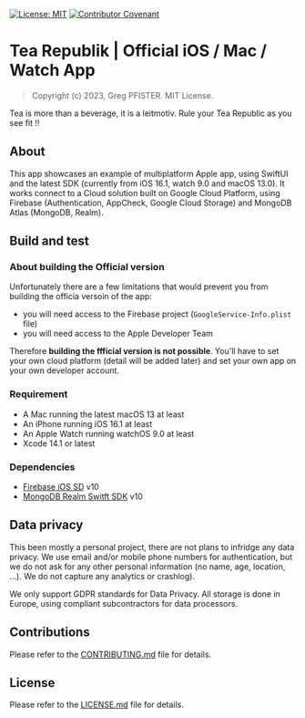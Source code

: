 [![License: MIT](https://img.shields.io/badge/License-MIT-yellow.svg)](https://opensource.org/licenses/MIT)
[![Contributor Covenant](https://img.shields.io/badge/Contributor%20Covenant-2.1-4baaaa.svg)](code_of_conduct.md)

# Tea Republik | Official iOS / Mac / Watch App

> Copyright (c) 2023, Greg PFISTER. MIT License.

Tea is more than a beverage, it is a leitmotiv. Rule your Tea Republic as you 
see fit !!

## About

This app showcases an example of multiplatform Apple app, using SwiftUI and the
latest SDK (currently from iOS 16.1, watch 9.0 and macOS 13.0). It works 
connect to a Cloud solution built on Google Cloud Platform, using Firebase
(Authentication, AppCheck, Google Cloud Storage) and MongoDB Atlas (MongoDB,
Realm).

## Build and test

### About building the Official version

Unfortunately there are a few limitations that would prevent you from building
the officia versoin of the app:

- you will need access to the Firebase project (`GoogleService-Info.plist` file)
- you will need access to the Apple Developer Team

Therefore **building the ffficial version is not possible**. You'll have to set 
your own cloud platform (detail will be added later) and set your own app on 
your own developer account.

### Requirement

- A Mac running the latest macOS 13 at least
- An iPhone running iOS 16.1 at least
- An Apple Watch running watchOS 9.0 at least
- Xcode 14.1 or latest

### Dependencies

- [Firebase iOS SD](https://github.com/firebase/firebase-ios-sdk) v10
- [MongoDB Realm Switft SDK](https://github.com/realm/realm-swift) v10

## Data privacy

This been mostly a personal project, there are not plans to infridge any data
privacy. We use email and/or mobile phone numbers for authentication, but we do
not ask for any other personal information (no name, age, location, ...). We
do not capture any analytics or crashlog).

We only support GDPR standards for Data Privacy. All storage is done in Europe,
using compliant subcontractors for data processors.

## Contributions

Please refer to the [CONTRIBUTING.md](./CONTRIBUTING.md) file for details.

## License

Please refer to the [LICENSE.md](./LICENSE.md) file for details.
